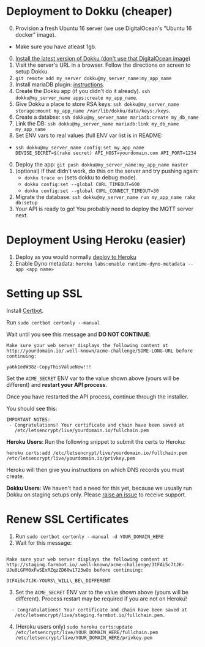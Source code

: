 
# Deployment to Dokku (cheaper)

0. Provision a fresh Ubuntu 16 server (we use DigitalOcean's "Ubuntu 16 docker" image).
  * Make sure you have atleast 1gb.
0. [Install the latest version of Dokku (don't use that DigitalOcean image)](https://github.com/dokku/dokku#installing)
0. Visit the server's URL in a browser. Follow the directions on screen to setup Dokku.
0. `git remote add my_server dokku@my_server_name:my_app_name`
0. Install mariaDB plugin: [instructions](https://github.com/dokku/dokku-mariadb).
0. Create the Dokku app (if you didn't do it already). `ssh dokku@my_server_name apps:create my_app_name`.
0. Give Dokku a place to store RSA keys: `ssh dokku@my_server_name storage:mount my_app_name /var/lib/dokku/data/keys:/keys`.
0. Create a databse: `ssh dokku@my_server_name mariadb:create my_db_name`
0. Link the DB: `ssh dokku@my_server_name mariadb:link my_db_name my_app_name`
0. Set ENV vars to real values (full ENV var list is in README:
  * `ssh dokku@my_server_name config:set my_app_name DEVISE_SECRET=$(rake secret) API_HOST=yourdomain.com API_PORT=1234`
0. Deploy the app: `git push dokku@my_server_name:my_app_name master `
0. (optional) If that didn't work, do this on the server and try pushing again:
    * `dokku trace on` (sets dokku to debug mode).
    * `dokku config:set --global CURL_TIMEOUT=600`
    * `dokku config:set --global CURL_CONNECT_TIMEOUT=30`
0. Migrate the database: `ssh dokku@my_server_name run my_app_name rake db:setup`
0. Your API is ready to go! You probably need to deploy the MQTT server next.

# Deployment Using Heroku (easier)

 1. Deploy as you would normally [deploy to Heroku](https://devcenter.heroku.com/articles/getting-started-with-rails4#deploy-your-application-to-heroku) 
 2. Enable Dyno metadata: `heroku labs:enable runtime-dyno-metadata --app <app name>`

# Setting up SSL


Install [Certbot](https://certbot.eff.org/).

Run `sudo certbot certonly --manual`

Wait until you see this message and **DO NOT CONTINUE**:

```
Make sure your web server displays the following content at
http://yourdomain.io/.well-known/acme-challenge/SOME-LONG-URL before continuing:

ya6k1edW38z-CopyThisValueNow!!!

``` 

Set the `ACME_SECRET` ENV var to the value shown above (yours will be different) and **restart your API process**.

Once you have restarted the API process, continue through the installer.

You should see this:

```
IMPORTANT NOTES:
 - Congratulations! Your certificate and chain have been saved at
   /etc/letsencrypt/live/yourdomain.io/fullchain.pem
```

**Heroku Users**: Run the following snippet to submit the certs to Heroku:

```
heroku certs:add /etc/letsencrypt/live/yourdomain.io/fullchain.pem /etc/letsencrypt/live/yourdomain.io/privkey.pem
```

Heroku will then give you instructions on which DNS records you must create.

**Dokku Users**: We haven't had a need for this yet, because we usually run Dokku on staging setups only. Please [raise an issue](https://github.com/FarmBot/farmbot-web-frontend/issues/new) to receive support.

# Renew SSL Certificates

 1. Run `sudo certbot certonly --manual -d YOUR_DOMAIN_HERE`
 2. Wait for this message:

```

Make sure your web server displays the following content at
http://staging.farmbot.io/.well-known/acme-challenge/3tFAi5c7tJK-UJu0LGFM0xFwSExRZqzZD60w1723wOo before continuing:

3tFAi5c7tJK-YOURS\_WILL\_BE\_DIFFERENT

```
 3. Set the `ACME_SECRET` ENV var to the value shown above (yours will be different). Process restart may be required if you are not on Heroku!

```
  - Congratulations! Your certificate and chain have been saved at
   /etc/letsencrypt/live/staging.farmbot.io/fullchain.pem.
```

 4. (Heroku users only) `sudo heroku certs:update /etc/letsencrypt/live/YOUR_DOMAIN_HERE/fullchain.pem /etc/letsencrypt/live/YOUR_DOMAIN_HERE/privkey.pem`
